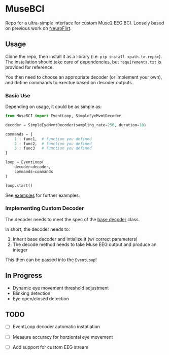 # MuseBCI
Repo for a ultra-simple interface for custom Muse2 EEG BCI.
Loosely based on previous work on [NeuroFlirt](https://github.com/gunnkc/NeuroFlirt).

## Usage

Clone the repo, then install it as a library (i.e. `pip install <path-to-repo>`).
The installation should take care of dependencies, but `requirements.txt` is provided for reference.

You then need to choose an appropriate decoder (or implement your own),
and define commands to exectue based on decoder outputs.

### Basic Use
Depending on usage, it could be as simple as:
```python
from MuseBCI import EventLoop, SimpleEyeMvmtDecoder

decoder = SimpleEyeMvmtDecoder(sampling_rate=256, duration=10)

commands = {
    1 : func1,  # function you defined
    2 : func2,  # function you defined
    3 : func3   # function you defined
}

loop = EventLoop(
    decoder=decoder,
    commands=commands
)

loop.start()
```

See [examples](./examples/) for further examples.

### Implementing Custom Decoder
The decoder needs to meet the spec of the [base decoder](./muse_bci/decoders/base.py) class.

In short, the decoder needs to:
1. Inherit base decoder and intialize it (w/ correct parameters)
2. The decode method needs to take Muse EEG output and produce an integer

This then can be passed into the `EventLoop`!

## In Progress
- Dynamic eye movement threshold adjustment
- Blinking detection
- Eye open/closed detection

## TODO
- [ ] EventLoop decoder automatic instatiation
- [ ] Measure accuracy for horziontal eye movement
- [ ] Add support for custom EEG stream

